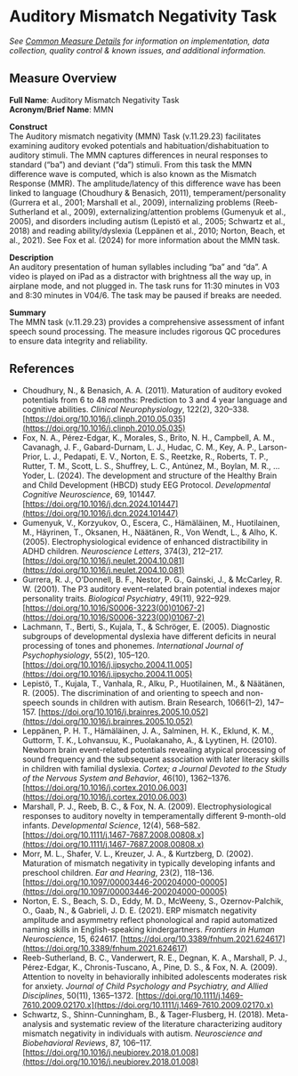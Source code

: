 # Auditory Mismatch Negativity Task
*See [Common Measure Details](measures_all.md) for information on implementation, data collection, quality control & known issues, and additional information.*

## Measure Overview
**Full Name**: Auditory Mismatch Negativity Task  
**Acronym/Brief Name**: MMN  

**Construct**       
The Auditory mismatch negativity (MMN) Task (v.11.29.23) facilitates examining auditory evoked potentials and habituation/dishabituation to auditory stimuli. The MMN captures differences in neural responses to standard (“ba”) and deviant (“da”) stimuli.  From this task the MMN difference wave is computed, which is also known as the Mismatch Response (MMR). The amplitude/latency of this difference wave has been linked to language (Choudhury & Benasich, 2011), temperament/personality (Gurrera et al., 2001; Marshall et al., 2009), internalizing problems (Reeb-Sutherland et al., 2009), externalizing/attention problems (Gumenyuk et al., 2005), and disorders including autism (Lepistö et al., 2005; Schwartz et al., 2018) and reading ability/dyslexia (Leppänen et al., 2010; Norton, Beach, et al., 2021). See Fox et al. (2024) for more information about the MMN task.   

**Description**     
An auditory presentation of human syllables including “ba” and “da”. A video is played on iPad as a distractor with brightness all the way up, in airplane mode, and not plugged in. The task runs for 11:30 minutes in V03 and 8:30 minutes in V04/6. The task may be paused if breaks are needed.   

**Summary**     
The MMN task (v.11.29.23) provides a comprehensive assessment of infant speech sound processing. The measure includes rigorous QC procedures to ensure data integrity and reliability.

## References
- Choudhury, N., & Benasich, A. A. (2011). Maturation of auditory evoked potentials from 6 to 48 months: Prediction to 3 and 4 year language and cognitive abilities. *Clinical Neurophysiology*, 122(2), 320–338. [https://doi.org/10.1016/j.clinph.2010.05.035](https://doi.org/10.1016/j.clinph.2010.05.035)
- Fox, N. A., Pérez-Edgar, K., Morales, S., Brito, N. H., Campbell, A. M., Cavanagh, J. F., Gabard-Durnam, L. J., Hudac, C. M., Key, A. P., Larson-Prior, L. J., Pedapati, E. V., Norton, E. S., Reetzke, R., Roberts, T. P., Rutter, T. M., Scott, L. S., Shuffrey, L. C., Antúnez, M., Boylan, M. R., … Yoder, L. (2024). The development and structure of the Healthy Brain and Child Development (HBCD) study EEG Protocol. *Developmental Cognitive Neuroscience*, 69, 101447. [https://doi.org/10.1016/j.dcn.2024.101447](https://doi.org/10.1016/j.dcn.2024.101447)
- Gumenyuk, V., Korzyukov, O., Escera, C., Hämäläinen, M., Huotilainen, M., Häyrinen, T., Oksanen, H., Näätänen, R., Von Wendt, L., & Alho, K. (2005). Electrophysiological evidence of enhanced distractibility in ADHD children. *Neuroscience Letters*, 374(3), 212–217. [https://doi.org/10.1016/j.neulet.2004.10.081](https://doi.org/10.1016/j.neulet.2004.10.081)
- Gurrera, R. J., O’Donnell, B. F., Nestor, P. G., Gainski, J., & McCarley, R. W. (2001). The P3 auditory event–related brain potential indexes major personality traits. *Biological Psychiatry*, 49(11), 922–929. [https://doi.org/10.1016/S0006-3223(00)01067-2](https://doi.org/10.1016/S0006-3223(00)01067-2)
- Lachmann, T., Berti, S., Kujala, T., & Schröger, E. (2005). Diagnostic subgroups of developmental dyslexia have different deficits in neural processing of tones and phonemes. *International Journal of Psychophysiology*, 55(2), 105–120. [https://doi.org/10.1016/j.ijpsycho.2004.11.005](https://doi.org/10.1016/j.ijpsycho.2004.11.005)
- Lepistö, T., Kujala, T., Vanhala, R., Alku, P., Huotilainen, M., & Näätänen, R. (2005). The discrimination of and orienting to speech and non-speech sounds in children with autism. Brain Research, 1066(1–2), 147–157. [https://doi.org/10.1016/j.brainres.2005.10.052](https://doi.org/10.1016/j.brainres.2005.10.052)
- Leppänen, P. H. T., Hämäläinen, J. A., Salminen, H. K., Eklund, K. M., Guttorm, T. K., Lohvansuu, K., Puolakanaho, A., & Lyytinen, H. (2010). Newborn brain event-related potentials revealing atypical processing of sound frequency and the subsequent association with later literacy skills in children with familial dyslexia. *Cortex; a Journal Devoted to the Study of the Nervous System and Behavior*, 46(10), 1362–1376. [https://doi.org/10.1016/j.cortex.2010.06.003](https://doi.org/10.1016/j.cortex.2010.06.003)
- Marshall, P. J., Reeb, B. C., & Fox, N. A. (2009). Electrophysiological responses to auditory novelty in temperamentally different 9-month-old infants. *Developmental Science*, 12(4), 568–582. [https://doi.org/10.1111/j.1467-7687.2008.00808.x](https://doi.org/10.1111/j.1467-7687.2008.00808.x)
- Morr, M. L., Shafer, V. L., Kreuzer, J. A., & Kurtzberg, D. (2002). Maturation of mismatch negativity in typically developing infants and preschool children. *Ear and Hearing*, 23(2), 118–136. [https://doi.org/10.1097/00003446-200204000-00005](https://doi.org/10.1097/00003446-200204000-00005)
- Norton, E. S., Beach, S. D., Eddy, M. D., McWeeny, S., Ozernov-Palchik, O., Gaab, N., & Gabrieli, J. D. E. (2021). ERP mismatch negativity amplitude and asymmetry reflect phonological and rapid automatized naming skills in English-speaking kindergartners. *Frontiers in Human Neuroscience*, 15, 624617. [https://doi.org/10.3389/fnhum.2021.624617](https://doi.org/10.3389/fnhum.2021.624617)
- Reeb-Sutherland, B. C., Vanderwert, R. E., Degnan, K. A., Marshall, P. J., Pérez-Edgar, K., Chronis-Tuscano, A., Pine, D. S., & Fox, N. A. (2009). Attention to novelty in behaviorally inhibited adolescents moderates risk for anxiety. *Journal of Child Psychology and Psychiatry, and Allied Disciplines*, 50(11), 1365–1372. [https://doi.org/10.1111/j.1469-7610.2009.02170.x](https://doi.org/10.1111/j.1469-7610.2009.02170.x)
- Schwartz, S., Shinn-Cunningham, B., & Tager-Flusberg, H. (2018). Meta-analysis and systematic review of the literature characterizing auditory mismatch negativity in individuals with autism. *Neuroscience and Biobehavioral Reviews*, 87, 106–117. [https://doi.org/10.1016/j.neubiorev.2018.01.008](https://doi.org/10.1016/j.neubiorev.2018.01.008)
